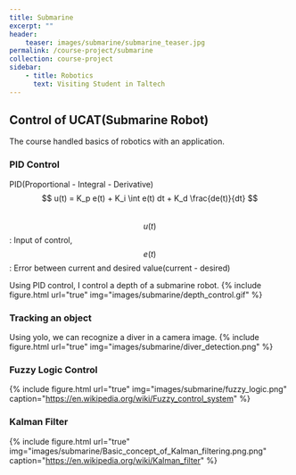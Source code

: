 ```yaml
---
title: Submarine
excerpt: ""
header:
    teaser: images/submarine/submarine_teaser.jpg
permalink: /course-project/submarine
collection: course-project
sidebar:
    - title: Robotics
      text: Visiting Student in Taltech
---
```


## Control of UCAT(Submarine Robot)
The course handled basics of robotics with an application.
   
### PID Control
PID(Proportional - Integral - Derivative)   
$$ u(t) = K_p e(t) + K_i \int e(t) dt + K_d \frac{de(t)}{dt} $$   
$$ u(t) $$: Input of control, $$ e(t) $$: Error between current and desired value(current - desired)

Using PID control, I control a depth of a submarine robot.
{% include figure.html url="true" img="images/submarine/depth_control.gif" %}

### Tracking an object
Using yolo, we can recognize a diver in a camera image.
{% include figure.html url="true" img="images/submarine/diver_detection.png" %}

### Fuzzy Logic Control
{% include figure.html url="true" img="images/submarine/fuzzy_logic.png" caption="https://en.wikipedia.org/wiki/Fuzzy_control_system" %}


### Kalman Filter
{% include figure.html url="true" img="images/submarine/Basic_concept_of_Kalman_filtering.png.png" caption="https://en.wikipedia.org/wiki/Kalman_filter" %}


